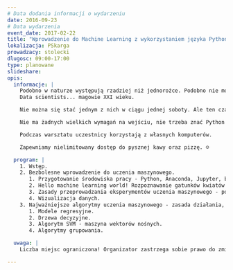 ```yaml
---
# Data dodania informacji o wydarzeniu
date: 2016-09-23
# Data wydarzenia
event_date: 2017-02-22
title: "Wprowadzenie do Machine Learning z wykorzystaniem języka Python"
lokalizacja: PSkarga
prowadzacy: stolecki
dlugosc: 09:00-17:00
type: planowane
slideshare:
opis:
  informacje: |
    Podobno w naturze występują rzadziej niż jednorożce. Podobno nie mogą się otwarcie przyznawać do swojego zawodu bo ryzykują porwanie i wywiezienie za ocean. Podobno są czarodziejami i znają mnóstwo pożytecznych zaklęć. Na ich temat krąży wiele plotek, pogłosek, niepotwierdzonych i fantastycznych opinii.
    Data scientists... magowie XXI wieku.

    Nie można się stać jednym z nich w ciągu jednej soboty. Ale ten czas wystarczy żeby zapoznać się z kilkoma narzędziami, których używają, specyfiką ich pracy oraz typowymi problemami jakie rozwiązują. Wystarczy aby poczuć ten temat i może nawet podjąć decyzję...stać się jednym z nich.

    Nie ma żadnych wielkich wymagań na wejściu, nie trzeba znać Python'a, nie będziemy Was zasypywać mrowiem skomplikowanych wzorów matematycznych. Warsztat jest przeznaczony dla każdej osoby, która chce się zapoznać z niesamowitym światem Machine Learning - uczenia maszynowego.

    Podczas warsztatu uczestnicy korzystają z własnych komputerów.

    Zapewniamy nielimitowany dostęp do pysznej kawy oraz pizzę. ☺

  program: |
    1. Wstęp.
    2. Bezbolesne wprowadzenie do uczenia maszynowego.
       1. Przygotowanie środowiska pracy - Python, Anaconda, Jupyter, biblioteki rozszerzające - NumPy, SciPy, matplotlib, pandas, scikit-learn.
       2. Hello machine learning world! Rozpoznawanie gatunków kwiatów - zestaw danych Iris.
       3. Zasady przeprowadzania eksperymentów uczenia maszynowego - podział danych na zestawy treningowy i testowy, proces uczenia, ewaluacja modelu, predykcja.
       4. Wizualizacja danych.
    3. Najważniejsze algorytmy uczenia maszynowego - zasada działania, zastosowania, wady i zalety, przykład
       1. Modele regresyjne.
       2. Drzewa decyzyjne.
       3. Algorytm SVM - maszyna wektorów nośnych.
       4. Algorytmy grupowania.

  uwaga: |
    Liczba miejsc ograniczona! Organizator zastrzega sobie prawo do zmiany lokalizacji wydarzenia oraz jego odwołania w przypadku niezgłoszenia się minimalnej liczby uczestników.

---
```


